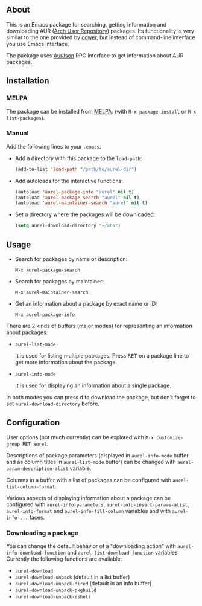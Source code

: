## About

This is an Emacs package for searching, getting information and
downloading AUR ([Arch User Repository](https://aur.archlinux.org/))
packages.  Its functionality is very similar to the one provided by
[cower](http://github.com/falconindy/cower), but instead of command-line
interface you use Emacs interface.

The package uses [AurJson](https://wiki.archlinux.org/index.php/AurJson)
RPC interface to get information about AUR packages.

## Installation

### MELPA

The package can be installed from [MELPA](http://melpa.milkbox.net).
(with `M-x package-install` or `M-x list-packages`).

### Manual

Add the following lines to your `.emacs`.

- Add a directory with this package to the `load-path`:

  ```lisp
  (add-to-list 'load-path "/path/to/aurel-dir")
  ```

- Add autoloads for the interactive functions:

  ```lisp
  (autoload 'aurel-package-info "aurel" nil t)
  (autoload 'aurel-package-search "aurel" nil t)
  (autoload 'aurel-maintainer-search "aurel" nil t)
  ```

- Set a directory where the packages will be downloaded:

  ```lisp
  (setq aurel-download-directory "~/abs")
  ```

## Usage

- Search for packages by name or description:

  `M-x aurel-package-search`

- Search for packages by maintainer:

  `M-x aurel-maintainer-search`

- Get an information about a package by exact name or ID:

  `M-x aurel-package-info`

There are 2 kinds of buffers (major modes) for representing an
information about packages:

- `aurel-list-mode`

  It is used for listing multiple packages.  Press <kbd>RET</kbd> on a
  package line to get more information about the package.

- `aurel-info-mode`

  It is used for displaying an information about a single package.

In both modes you can press <kbd>d</kbd> to download the package, but
don't forget to set `aurel-download-directory` before.

## Configuration

User options (not much currently) can be explored with
``M-x customize-group RET aurel``.

Descriptions of package parameters (displayed in `aurel-info-mode`
buffer and as column titles in `aurel-list-mode` buffer) can be changed
with `aurel-param-description-alist` variable.

Columns in a buffer with a list of packages can be configured with
`aurel-list-column-format`.

Various aspects of displaying information about a package can be
configured with `aurel-info-parameters`,
`aurel-info-insert-params-alist`, `aurel-info-format` and
`aurel-info-fill-column` variables and with `aurel-info-...` faces.

### Downloading a package

You can change the default behavior of a "downloading action" with
`aurel-info-download-function` and `aurel-list-download-function`
variables.  Currently the following functions are available:

- `aurel-download`
- `aurel-download-unpack` (default in a list buffer)
- `aurel-download-unpack-dired` (default in an info buffer)
- `aurel-download-unpack-pkgbuild`
- `aurel-download-unpack-eshell`

